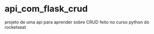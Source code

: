 # api_com_flask_crud
projeto de uma api para aprender sobre CRUD feito no curso python do rocketseat
